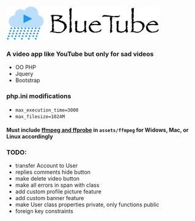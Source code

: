 ![bluetube](https://github.com/Mehrunes-Dagon/bluetube/blob/master/assets/images/logo.png "BlueTube")

### A video app like YouTube but only for sad videos

- OO PHP
- Jquery
- Bootstrap

### php.ini modifications

- `max_execution_time=3000`
- `max_filesize=1024M`

#### Must include [ffmpeg and ffprobe](https://www.ffmpeg.org/download.html) in `assets/ffmpeg` for Widows, Mac, or Linux accordingly

### TODO:

- transfer Account to User
- replies comments hide button
- make delete video button
- make all errors in span with class
- add custom profile picture feature
- add custom banner feature
- make User class properties private, only functions public
- foreign key constraints
